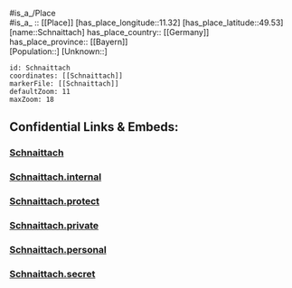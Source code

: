 ﻿---
location: [49.53,11.32] 
mapzoom: [7,12] 
mapmarker: city 
type: City
tags:
- geo/City


SpocWebEntityId: 34055
isDeleted: false
confidential: public

---
#is_a_/Place  
#is_a_ :: [[Place]] 
[has_place_longitude::11.32] 
[has_place_latitude::49.53] 
[name::Schnaittach] 
has_place_country:: [[Germany]]  
has_place_province:: [[Bayern]]  
[Population::] 
[Unknown::] 


```leaflet
id: Schnaittach
coordinates: [[Schnaittach]] 
markerFile: [[Schnaittach]] 
defaultZoom: 11 
maxZoom: 18
```


## Confidential Links & Embeds: 

### [Schnaittach](/_public/Earth/Continent/Europe/Europe~Central/Germany/Germany~West/Bayern/counties~Bayern/Nürnberger_Land/cities~Nürnbg_Land/Neunkirchen~Sand/City/Schnaittach.md) 

### [Schnaittach.internal](/_internal/Earth/Continent/Europe/Europe~Central/Germany/Germany~West/Bayern/counties~Bayern/Nürnberger_Land/cities~Nürnbg_Land/Neunkirchen~Sand/City/Schnaittach.internal.md) 

### [Schnaittach.protect](/_protect/Earth/Continent/Europe/Europe~Central/Germany/Germany~West/Bayern/counties~Bayern/Nürnberger_Land/cities~Nürnbg_Land/Neunkirchen~Sand/City/Schnaittach.protect.md) 

### [Schnaittach.private](/_private/Earth/Continent/Europe/Europe~Central/Germany/Germany~West/Bayern/counties~Bayern/Nürnberger_Land/cities~Nürnbg_Land/Neunkirchen~Sand/City/Schnaittach.private.md) 

### [Schnaittach.personal](/_personal/Earth/Continent/Europe/Europe~Central/Germany/Germany~West/Bayern/counties~Bayern/Nürnberger_Land/cities~Nürnbg_Land/Neunkirchen~Sand/City/Schnaittach.personal.md) 

### [Schnaittach.secret](/_secret/Earth/Continent/Europe/Europe~Central/Germany/Germany~West/Bayern/counties~Bayern/Nürnberger_Land/cities~Nürnbg_Land/Neunkirchen~Sand/City/Schnaittach.secret.md) 
